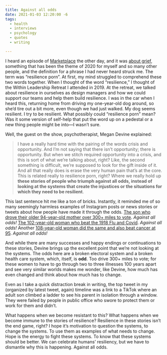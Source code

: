 ```yaml
---
title: Against all odds
date: 2021-01-03 12:20:00 -6
tags:
  - health
  - interviews
  - psychology
  - quotes
  - writing

---
```


I heard an episode of [Marketplace](https://www.marketplace.org/) the other day, and it was [about grief](https://www.marketplace.org/2020/12/29/how-grief-manifests-economy/), something that has been the theme of 2020 for myself and so many other people, and the definition for a phrase I had never heard struck me. The term was “resilience porn”. At first, my mind struggled to comprehend these two words together. When I thought of the word “resilience,” I thought of the Within Leadership Retreat I attended in 2019. At the retreat, we talked about resilience in ourselves as design managers and how we could support our teams and help them build resilience. I was in the car when I heard this, returning home from driving my one-year-old dog around, so she’d tire out a bit more, even though we had just walked. My dog seems resilient. I try to be resilient. What possibly could “resilience porn” mean? Was it some version of self-help that put the word up on a pedestal or a new thing people might be into—I wasn’t sure.

Well, the guest on the show, psychotherapist, Megan Devine explained:

> I have a really hard time with the pairing of the words crisis and opportunity. And I’m not saying that there isn’t opportunity; there is opportunity. But when we stitch required opportunity into a crisis, and this is sort of what we’re talking about, right? Like, the second something is difficult, we’re supposed to look for the gift inside of it. And all that really does is erase the very human pain that’s at the core. This is related really to resilience porn, right? Where we really hold up **these stories of people who triumph against all odds, instead of looking at the systems that create the injustices or the situations for which they need to be resilient**.

This last sentence hit me like a ton of bricks. Instantly, it reminded me of so many seemingly harmless examples of Instagram posts or news stories or tweets about how people have made it through the odds. [The son who drove their older 94-year-old mother over 300+ miles to vote](https://www.cnn.com/2020/10/19/politics/elderly-woman-travels-300-miles-to-vote-trnd/index.html). _Against all odds!_ [The 102-year-old woman who beat the 1918 Flu and Covid](https://www.cnbc.com/2020/10/23/this-108-year-old-woman-survived-two-pandemics-the-1918-spanish-flu-and-covid-19.html). _Against all odds!_ Another [108-year-old woman did the same and also beat cancer at 95](https://www.nydailynews.com/news/national/ny-minnesota-woman-covid-spanish-flu-survive-20201217-fvacplko25brhkf3uefotoudfa-story.html). _Against all odds!_

And while there are many successes and happy endings or continuations to these stories, Devine brings up the excellent point that we’re not looking at the systems. The odds here are a broken electoral system and a broken health care system, which, itself, is **odd**. Too drive 300+ miles to vote; for these women to have to go through two to three illnesses 100 years apart and see very similar worlds makes me wonder, like Devine, how much has even changed and think about how much has to change.

Even as I take a quick distraction break in writing, the top tweet in my (organized by latest tweet, again) timeline was a link to a TikTok where an adult son climbed a ladder to see his parent in isolation through a window. They were failed by people in public office who swore to protect them or work for them and didn’t.

What happens when we become resistant to this? What happens when we become immune to the stories of resilience? Resilience in these stories isn’t the end game, right? I hope it’s motivation to question the systems, to change the systems. To use them as examples of what needs to change. Hope is the energy to fight these systems. To know that these systems should be better. We can celebrate humans’ resiliency, but we have to dismantle why this is happening. Against all odds.
